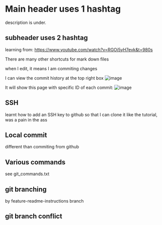 # Main header uses 1 hashtag

description is under. 

## subheader uses 2 hashtag
learning from:
https://www.youtube.com/watch?v=RGOj5yH7evk&t=980s

There are many other shortcuts for mark down files

when I edit, it means I am commiting changes

I can view the commit history at the top right box
![image](https://user-images.githubusercontent.com/45483476/129136996-5307c4b6-962a-4294-88dc-cdb19365c547.png)

It will show this page with specific ID of each commit:
![image](https://user-images.githubusercontent.com/45483476/129137087-e4a4ab61-3407-4d6a-90a6-0da03e74a24d.png)

## SSH

learnt how to add an SSH key to github so that I can clone it like the tutorial, was a pain in the ass

## Local commit

different than commiting from github

## Various commands

see git_commands.txt

## git branching

by feature-readme-instructions branch

## git branch conflict